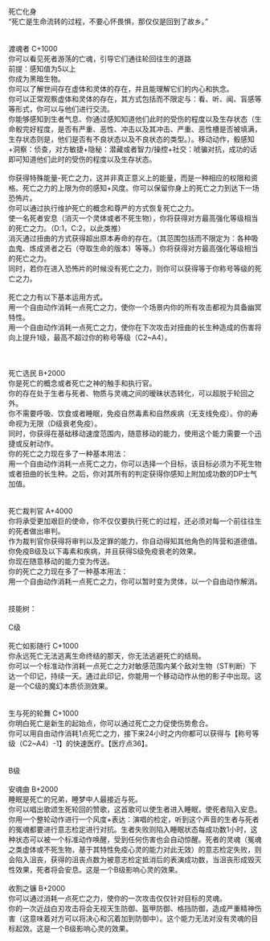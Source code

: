 <title>死亡化身</title>
<meta name="GENERATOR" content="WinCHM">
<meta http-equiv="Content-Type" content="text/html; charset=gb2312">
<br>
<br>死亡化身 
<br>“死亡是生命流转的过程，不要心怀畏惧，那仅仅是回到了故乡。” 
<br>
<br>
<br>渡魂者 C+1000 
<br>你可以看见死者游荡的亡魂，引导它们通往轮回往生的道路 
<br>前提：感知值为5以上 
<br>你成为黑暗生物。 
<br>你可以了解世间存在虚体和灵体的存在，并且能理解它们的内心和执念。 
<br>你可以正常观察虚体和灵体的存在，其方式包括而不限定与：看、听、闻、盲感等等形式，你可以与他们进行交流。 
<br>你能够感知到生者气息、你通过感知知道他们此时的受伤的程度以及生存状态（生命骰完好程度，是否有严重、恶性、冲击以及其冲击、严重、恶性槽是否被填满，生存状态则是，他们是否有不良状态以及不良状态的类型。）。移动动作，骰感知+洞察：侦查，对方敏捷+隐秘：潜藏或者智力/操控+社交：唬骗对抗，成功的话即可知道他们此时的受伤的程度以及生存状态。 
<br>
<br>你获得特殊能量-死亡之力，这并非真正意义上的能量，而是一种相应的权限和资格。死亡之力的上限为你的感知+风度。你可以保留你身上的死亡之力到达下一场恐怖片。 
<br>你可以通过执行维护死亡的概念和尊严的方式恢复死亡之力。 
<br>使一名死者安息（消灭一个灵体或者不死生物），你将获得对方最高强化等级相当的死亡之力。（D:1，C:2，以此类推） 
<br>消灭通过扭曲的方式获得超出原本寿命的存在。（其范围包括而不限定为：各种吸血鬼、炼成贤者之石（夺取生命的版本）等等。）你将获得对方最高强化等级相当的死亡之力。 
<br>同时，若你在进入恐怖片的时候没有死亡之力，则你可以获得等于你称号等级的死亡之力。 
<br>
<br>死亡之力有以下基本运用方式。 
<br>用一个自由动作消耗一点死亡之力，使你一个场景内你的所有攻击都视为具备幽冥特性。 
<br>用一个自由动作消耗一点死亡之力，使你在下次攻击对扭曲的长生种造成的伤害将向上提升1级，最高不超过你的称号等级（C2~A4）。 
<br>
<br>
<br>
<br>死亡选民 B+2000 
<br>你是死亡的概念或者死亡之神的触手和执行官。 
<br>你的存在处于生者与死者、物质与灵魂之间的暧昧状态转化，可以超脱于轮回之外。 
<br>你不需要呼吸、饮食或者睡眠，免疫自然毒素和自然疾病（无支线免疫）。你的寿命视为无限（D级衰老免疫）。 
<br>同时，你获得在基础移动速度范围内，随意移动的能力，使用这个能力需要一个迅捷或反射动作。 
<br>你的死亡之力现在多了一种基本用法： 
<br>用一个自由动作消耗一点死亡之力，你可以选择一个目标，该目标必须为不死生物或者扭曲的长生种。之后，你对其所有的判定获得你感知上附加成功数的DP士气加值。 
<br>
<br>
<br>死亡裁判官 A+4000 
<br>你将承受更加艰巨的使命，你不仅仅要执行死亡的过程，还必须对每一个前往往生的死者做出审判。 
<br>作为裁判官你获得将审判以及定罪的能力，你自动得知其他角色的阵营和道德值。 
<br>你免疫B级及以下毒素和疾病，并且获得S级免疫衰老的效果。 
<br>你现在随意移动的能力变为传送。 
<br>你的死亡之力现在多了一种基本用法： 
<br>用一个自由动作消耗一点死亡之力，你可以暂时变为灵体，以一个自由动作解消。 
<br>
<br>
<br>技能树： 
<br>
<br>C级 
<br>
<br>死亡如影随行 C+1000 
<br>你永远死亡无法逃离生命终结的那天，你无法逃避死亡的结局。 
<br>你可以一个标准动作消耗一点死亡之力对敏感范围内某个敌对生物（ST判断）下达一个印记，持续一天。通过此印记，你能用一个移动动作从他的影子中出现。这是一个C级的魔幻本质侦测效果。 
<br>
<br>
<br>生与死的轮舞 C+1000 
<br>你明白死亡是新生的起始点，你可以通过死亡之力促使伤势愈合。 
<br>你可以用自由动作消耗1点死亡之力，接下来24小时之内你都可以获得与【称号等级（C2~A4）-1】的快速医疗。【医疗点36】。 
<br>
<br>
<br>B级 
<br>
<br>安魂曲 B+2000 
<br>睡眠是死亡的兄弟，睡梦中人最接近与死。 
<br>你可以唱出歌颂生死轮回的赞歌，这首歌可以使生者进入睡眠，使死者陷入安息。 
<br>你用一个整轮动作进行一个风度+表达：演唱的检定，听到这个声音的生者与死者的冤魂都要进行意志检定进行对抗。生者失败则陷入睡眠状态每成功数1小时，这种状态可以被一个标准动作唤醒，受到任何伤害也会自动惊醒。死者的灵魂（冤魂之类虚体或不死生物，基于其特性免疫心灵的能力对此无效）的意志检定失败，则会陷入沮丧，获得的沮丧点数为被意志检定抵消后的表演成功数，当沮丧形成毁灭性效果，死者将会安息。这是一个B级影响心灵的效果。 
<br>
<br>收割之镰 B+2000 
<br>你可以通过消耗一点死亡之力，使你的一次攻击仅仅针对目标的灵魂。 
<br>你的一次近战白刃攻击将会无视天生防御、盔甲防御、格挡防御，造成严重精神伤害（这意味着对方可以将决心和沉着加到防御中）。这个能力无法对没有灵魂的目标起效。这是一个B级影响心灵的效果。